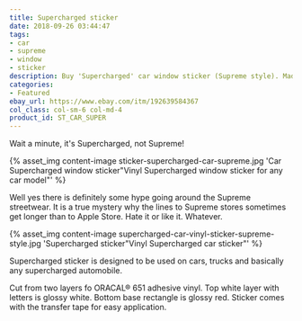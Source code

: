 ```yaml
---
title: Supercharged sticker
date: 2018-09-26 03:44:47
tags:
- car
- supreme
- window
- sticker
description: Buy 'Supercharged' car window sticker (Supreme style). Made of ORACAL 651 vinyl.
categories:
- Featured
ebay_url: https://www.ebay.com/itm/192639584367
col_class: col-sm-6 col-md-4
product_id: ST_CAR_SUPER
---
```


Wait a minute, it's Supercharged, not Supreme!

<!-- more -->
{% asset_img content-image sticker-supercharged-car-supreme.jpg 'Car Supercharged window sticker"Vinyl Supercharged window sticker for any car model"' %}

Well yes there is definitely some hype going around the Supreme streetwear. It is a true mystery why the lines to Supreme stores sometimes get longer than to Apple Store. Hate it or like it. Whatever.

{% asset_img content-image supercharged-car-vinyl-sticker-supreme-style.jpg 'Supercharged sticker"Vinyl Supercharged car sticker"' %}

Supercharged sticker is designed to be used on cars, trucks and basically any supercharged automobile.

Cut from two layers fo ORACAL® 651 adhesive vinyl. Top white layer with letters is glossy white. Bottom base rectangle is glossy red. Sticker comes with the transfer tape for easy application.
